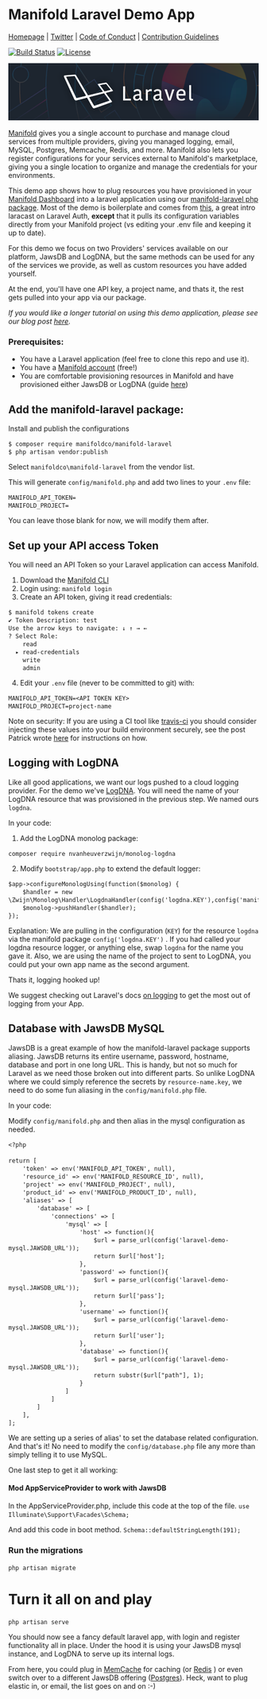 # Manifold Laravel Demo App
[Homepage](https://manifold.co) |
[Twitter](https://twitter.com/manifoldco) |
[Code of Conduct](./.github/CODE_OF_CONDUCT.md) |
[Contribution Guidelines](./.github/CONTRIBUTING.md)

[![Build Status](https://travis-ci.org/manifoldco/manifold-laravel-demo.svg?branch=master)](https://travis-ci.org/manifoldco/manifold-laravel-demo)
[![License](https://img.shields.io/badge/license-BSD-blue.svg)](./LICENSE)

![Laravel Manifold](./banner.png)

[Manifold](https://www.manifold.co) gives you a single account to purchase and manage cloud services from multiple providers, giving you managed logging, email, MySQL, Postgres, Memcache, Redis, and more. Manifold also lets you register configurations for your services external to Manifold's marketplace, giving you a single location to organize and manage the credentials for your environments.

This demo app shows how to plug resources you have provisioned in your [Manifold Dashboard](https://dashboard.manifold.co) into a laravel application using our [manifold-laravel php package](https://packagist.org/packages/manifoldco/manifold-laravel).  Most of the demo is boilerplate and comes from [this](https://laracasts.com/series/laravel-from-scratch-2017/episodes/17), a great intro laracast on Laravel Auth, __except__ that it pulls its configuration variables directly from your Manifold project (vs editing your .env file and keeping it up to date).

For this demo we focus on two Providers' services available on our platform, JawsDB and LogDNA, but the same methods can be used for any of the services we provide, as well as custom resources you have added yourself.

At the end, you'll have one API key, a project name, and thats it, the rest gets pulled into your app via our package.

*If you would like a longer tutorial on using this demo application, please see our blog post [here](https://blog.manifold.co/announcing-manifolds-laravel-integration-12b9b0389579).*

### Prerequisites:
- You have a Laravel application (feel free to clone this repo and use it).
- You have a [Manifold account](https://dashboard.manifold.co) (free!)
- You are comfortable provisioning resources in Manifold and have provisioned either JawsDB or LogDNA (guide [here](https://docs.manifold.co/docs/quickstart-guide-6G2IZEjhD20oK6iISoQOE6))

## Add the manifold-laravel package:

Install and publish the configurations
```
$ composer require manifoldco/manifold-laravel
$ php artisan vendor:publish
```
Select `manifoldco\manifold-laravel` from the vendor list.

This will generate `config/manifold.php` and add two lines to your `.env` file:
```
MANIFOLD_API_TOKEN=
MANIFOLD_PROJECT=
```
You can leave those blank for now, we will modify them after.

## Set up your API access Token
You will need an API Token so your Laravel application can access Manifold.

1. Download the [Manifold CLI](https://docs.manifold.co/docs/install-77T6auwaaIQcgA4QGouO0)
2. Login using: `manifold login`
3. Create an API token, giving it read credentials:
```
$ manifold tokens create
✔ Token Description: test
Use the arrow keys to navigate: ↓ ↑ → ←
? Select Role:
    read
  ▸ read-credentials
    write
    admin
```
4. Edit your `.env` file (never to be committed to git) with:
```
MANIFOLD_API_TOKEN=<API TOKEN KEY>
MANIFOLD_PROJECT=project-name
```
Note on security: If you are using a CI tool like [travis-ci](https://travis-ci.com) you should consider injecting these values into your build environment securely, see the post Patrick wrote [here](https://blog.manifold.co/manifold-travis-ci-manage-your-secrets-without-the-hassle-a13c01e12014) for instructions on how.

## Logging with LogDNA

Like all good applications, we want our logs pushed to a cloud logging provider. For the demo we've [LogDNA](https://www.manifold.co/services/logdna#pricing). You will need the name of your LogDNA resource that was provisioned in the previous step. We named ours `logdna`.

In your code:

1. Add the LogDNA monolog package:
```
composer require nvanheuverzwijn/monolog-logdna
```
2. Modify `bootstrap/app.php` to extend the default logger:
```
$app->configureMonologUsing(function($monolog) {
    $handler = new \Zwijn\Monolog\Handler\LogdnaHandler(config('logdna.KEY'),config('manifold.project'),\Monolog\Logger::DEBUG);
    $monolog->pushHandler($handler);
});
```
Explanation: We are pulling in the configuration (`KEY`) for the resource `logdna` via the manifold package `config('logdna.KEY')` . If you had called your logdna resource logger, or anything else, swap `logdna` for the name you gave it.  Also, we are using the name of the project to sent to LogDNA, you could put your own app name as the second argument.

Thats it, logging hooked up!

We suggest checking out Laravel's docs [on logging](https://laravel.com/docs/5.5/errors) to get the most out of logging from your App.


## Database with JawsDB MySQL

JawsDB is a great example of how the manifold-laravel package supports aliasing.  JawsDB returns its entire username, password, hostname, database and port in one long URL.  This is handy, but not so much for Laravel as we need those broken out into different parts. So unlike LogDNA where we could simply reference the secrets by `resource-name.key`, we need to do some fun aliasing in the `config/manifold.php` file.

In your code:

Modify `config/manifold.php` and then alias in the mysql configuration as needed.

```
<?php

return [
    'token' => env('MANIFOLD_API_TOKEN', null),
    'resource_id' => env('MANIFOLD_RESOURCE_ID', null),
    'project' => env('MANIFOLD_PROJECT', null),
    'product_id' => env('MANIFOLD_PRODUCT_ID', null),
    'aliases' => [
        'database' => [
            'connections' => [
                'mysql' => [
                    'host' => function(){
                        $url = parse_url(config('laravel-demo-mysql.JAWSDB_URL'));
                        return $url['host'];
                    },
                    'password' => function(){
                        $url = parse_url(config('laravel-demo-mysql.JAWSDB_URL'));
                        return $url['pass'];
                    },
                    'username' => function(){
                        $url = parse_url(config('laravel-demo-mysql.JAWSDB_URL'));
                        return $url['user'];
                    },
                    'database' => function(){
                        $url = parse_url(config('laravel-demo-mysql.JAWSDB_URL'));
                        return substr($url["path"], 1);
                    }
                ]
            ]
        ]
    ],
];

```


We are setting up a series of alias' to set the database related configuration. And that's it! No need to modify the `config/database.php` file any more than simply telling it to use MySQL.

One last step to get it all working:

#### Mod AppServiceProvider to work with JawsDB
In the AppServiceProvider.php, include this code at the top of the file.
`use Illuminate\Support\Facades\Schema;`

And add this code in boot method.
`Schema::defaultStringLength(191);`

### Run the migrations

`php artisan migrate`

#  Turn it all on and play

`php artisan serve`

You should now see a fancy default laravel app, with login and register functionality all in place.  Under the hood it is using your JawsDB mysql instance, and LogDNA to serve up its internal logs.

From here, you could plug in [MemCache](https://www.manifold.co/services/memcachier-cache) for caching (or [Redis](https://www.manifold.co/services/redisgreen) ) or even switch over to a different JawsDB offering ([Postgres](https://www.manifold.co/services/jawsdb-postgres)). Heck, want to plug elastic in, or email, the list goes on and on :-)
